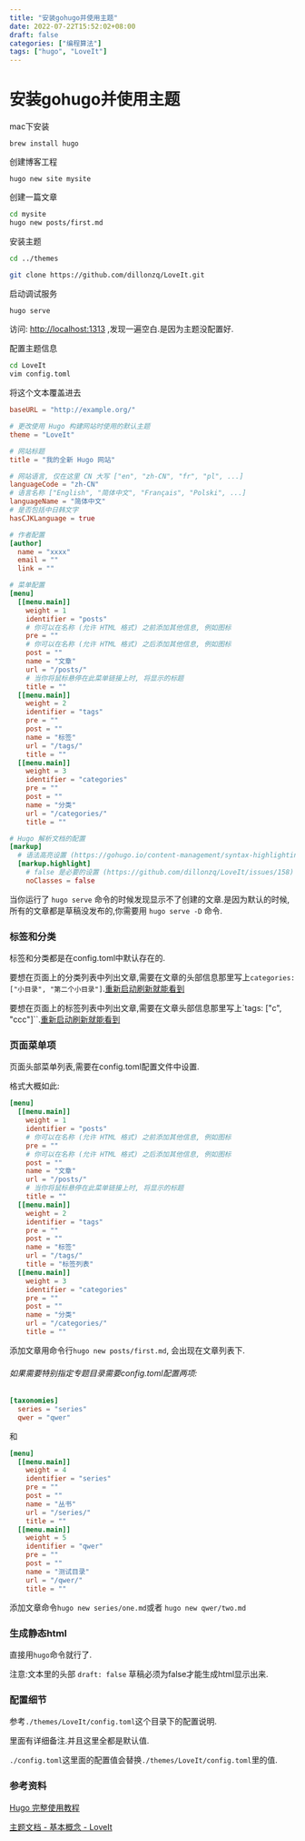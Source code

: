 ```yaml
---
title: "安装gohugo并使用主题"
date: 2022-07-22T15:52:02+08:00
draft: false
categories: ["编程算法"]
tags: ["hugo", "LoveIt"]
---
```


# 安装gohugo并使用主题

mac下安装

`brew install hugo`

创建博客工程

`hugo new site mysite`

创建一篇文章

```bash
cd mysite
hugo new posts/first.md
```

安装主题

```bash
cd ../themes

git clone https://github.com/dillonzq/LoveIt.git
```

启动调试服务

```bash
hugo serve
```

访问: [http://localhost:1313](http://localhost:1313) ,发现一遍空白.是因为主题没配置好.

配置主题信息

```bash
cd LoveIt
vim config.toml
```

将这个文本覆盖进去

```toml
baseURL = "http://example.org/"

# 更改使用 Hugo 构建网站时使用的默认主题
theme = "LoveIt"

# 网站标题
title = "我的全新 Hugo 网站"

# 网站语言, 仅在这里 CN 大写 ["en", "zh-CN", "fr", "pl", ...]
languageCode = "zh-CN"
# 语言名称 ["English", "简体中文", "Français", "Polski", ...]
languageName = "简体中文"
# 是否包括中日韩文字
hasCJKLanguage = true

# 作者配置
[author]
  name = "xxxx"
  email = ""
  link = ""

# 菜单配置
[menu]
  [[menu.main]]
    weight = 1
    identifier = "posts"
    # 你可以在名称 (允许 HTML 格式) 之前添加其他信息, 例如图标
    pre = ""
    # 你可以在名称 (允许 HTML 格式) 之后添加其他信息, 例如图标
    post = ""
    name = "文章"
    url = "/posts/"
    # 当你将鼠标悬停在此菜单链接上时, 将显示的标题
    title = ""
  [[menu.main]]
    weight = 2
    identifier = "tags"
    pre = ""
    post = ""
    name = "标签"
    url = "/tags/"
    title = ""
  [[menu.main]]
    weight = 3
    identifier = "categories"
    pre = ""
    post = ""
    name = "分类"
    url = "/categories/"
    title = ""

# Hugo 解析文档的配置
[markup]
  # 语法高亮设置 (https://gohugo.io/content-management/syntax-highlighting)
  [markup.highlight]
    # false 是必要的设置 (https://github.com/dillonzq/LoveIt/issues/158)
    noClasses = false
```

当你运行了 `hugo serve` 命令的时候发现显示不了创建的文章.是因为默认的时候,所有的文章都是草稿没发布的,你需要用 `hugo serve -D` 命令.

### 标签和分类

标签和分类都是在config.toml中默认存在的.

要想在页面上的分类列表中列出文章,需要在文章的头部信息那里写上`categories: ["小目录", "第二个小目录"]`.<u>重新启动刷新就能看到</u>

要想在页面上的标签列表中列出文章,需要在文章头部信息那里写上`tags: ["c", "ccc"]``.<u>重新启动刷新就能看到</u>

### 页面菜单项

页面头部菜单列表,需要在config.toml配置文件中设置.

格式大概如此:

```toml
[menu]
  [[menu.main]]
    weight = 1
    identifier = "posts"
    # 你可以在名称 (允许 HTML 格式) 之前添加其他信息, 例如图标
    pre = ""
    # 你可以在名称 (允许 HTML 格式) 之后添加其他信息, 例如图标
    post = ""
    name = "文章"
    url = "/posts/"
    # 当你将鼠标悬停在此菜单链接上时, 将显示的标题
    title = ""
  [[menu.main]]
    weight = 2
    identifier = "tags"
    pre = ""
    post = ""
    name = "标签"
    url = "/tags/"
    title = "标签列表"
  [[menu.main]]
    weight = 3
    identifier = "categories"
    pre = ""
    post = ""
    name = "分类"
    url = "/categories/"
    title = ""
```

添加文章用命令行`hugo new posts/first.md`, 会出现在文章列表下.

###### 如果需要特别指定专题目录需要config.toml配置两项:

```toml
[taxonomies]
  series = "series"
  qwer = "qwer"
```

和

```toml
[menu]
  [[menu.main]]
    weight = 4
    identifier = "series"
    pre = ""
    post = ""
    name = "丛书"
    url = "/series/"
    title = ""
  [[menu.main]]
    weight = 5
    identifier = "qwer"
    pre = ""
    post = ""
    name = "测试目录"
    url = "/qwer/"
    title = ""
```

添加文章命令`hugo new series/one.md`或者 `hugo new qwer/two.md`

### 生成静态html

直接用`hugo`命令就行了.

注意:文本里的头部 `draft: false` 草稿必须为false才能生成html显示出来.

### 配置细节

参考`./themes/LoveIt/config.toml`这个目录下的配置说明.

里面有详细备注.并且这里全都是默认值.

`./config.toml`这里面的配置值会替换`./themes/LoveIt/config.toml`里的值.

### 参考资料

[Hugo 完整使用教程](https://www.jianshu.com/p/b979669cf706)

[主题文档 - 基本概念 - LoveIt](https://hugoloveit.com/zh-cn/theme-documentation-basics/)